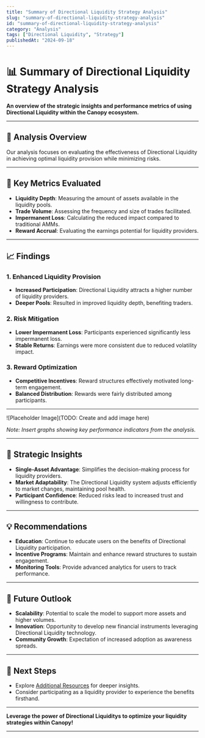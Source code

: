 ```yaml
---
title: "Summary of Directional Liquidity Strategy Analysis"
slug: "summary-of-directional-liquidity-strategy-analysis"
id: "summary-of-directional-liquidity-strategy-analysis"
category: "Analysis"
tags: ["Directional Liquidity", "Strategy"]
publishedAt: "2024-09-18"
---
```


# 📊 Summary of Directional Liquidity Strategy Analysis

**An overview of the strategic insights and performance metrics of using Directional Liquidity within the Canopy ecosystem.**

---

## 🔬 **Analysis Overview**

Our analysis focuses on evaluating the effectiveness of Directional Liquidity in achieving optimal liquidity provision while minimizing risks.

---

## 🧮 **Key Metrics Evaluated**

- **Liquidity Depth**: Measuring the amount of assets available in the liquidity pools.
- **Trade Volume**: Assessing the frequency and size of trades facilitated.
- **Impermanent Loss**: Calculating the reduced impact compared to traditional AMMs.
- **Reward Accrual**: Evaluating the earnings potential for liquidity providers.

---

## 📈 **Findings**

### **1. Enhanced Liquidity Provision**

- **Increased Participation**: Directional Liquidity attracts a higher number of liquidity providers.
- **Deeper Pools**: Resulted in improved liquidity depth, benefiting traders.

### **2. Risk Mitigation**

- **Lower Impermanent Loss**: Participants experienced significantly less impermanent loss.
- **Stable Returns**: Earnings were more consistent due to reduced volatility impact.

### **3. Reward Optimization**

- **Competitive Incentives**: Reward structures effectively motivated long-term engagement.
- **Balanced Distribution**: Rewards were fairly distributed among participants.

---

![Placeholder Image](TODO: Create and add image here)

*Note: Insert graphs showing key performance indicators from the analysis.*

---

## 🎯 **Strategic Insights**

- **Single-Asset Advantage**: Simplifies the decision-making process for liquidity providers.
- **Market Adaptability**: The Directional Liquidity system adjusts efficiently to market changes, maintaining pool health.
- **Participant Confidence**: Reduced risks lead to increased trust and willingness to contribute.

---

## 💡 **Recommendations**

- **Education**: Continue to educate users on the benefits of Directional Liquidity participation.
- **Incentive Programs**: Maintain and enhance reward structures to sustain engagement.
- **Monitoring Tools**: Provide advanced analytics for users to track performance.

---

## 🚀 **Future Outlook**

- **Scalability**: Potential to scale the model to support more assets and higher volumes.
- **Innovation**: Opportunity to develop new financial instruments leveraging Directional Liquidity technology.
- **Community Growth**: Expectation of increased adoption as awareness spreads.

---

## 📖 **Next Steps**

- Explore [Additional Resources](additional-resources) for deeper insights.
- Consider participating as a liquidity provider to experience the benefits firsthand.

---

**Leverage the power of Directional Liquiditys to optimize your liquidity strategies within Canopy!**

---
